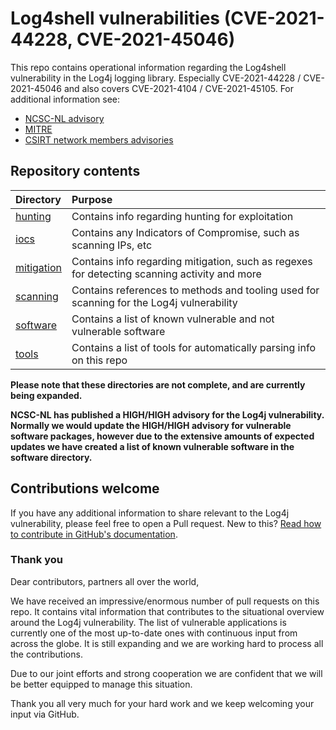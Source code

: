 # Log4shell vulnerabilities (CVE-2021-44228, CVE-2021-45046)

This repo contains operational information regarding the Log4shell vulnerability in the Log4j logging library. 
Especially CVE-2021-44228 / CVE-2021-45046 and also covers CVE-2021-4104 / CVE-2021-45105. For additional information see:

* [NCSC-NL advisory](https://www.ncsc.nl/actueel/advisory?id=NCSC-2021-1052)
* [MITRE](https://cve.mitre.org/cgi-bin/cvename.cgi?name=CVE-2021-44228)
* [CSIRT network members advisories](https://github.com/enisaeu/CNW/tree/main/log4shell)

## Repository contents

| Directory                          | Purpose |
|:-----------------------------------|:--------|
| [hunting](hunting/README.md)       | Contains info regarding hunting for exploitation |
| [iocs](iocs/README.md)             | Contains any Indicators of Compromise, such as scanning IPs, etc |
| [mitigation](mitigation/README.md) | Contains info regarding mitigation, such as regexes for detecting scanning activity and more |
| [scanning](scanning/README.md)     | Contains references to methods and tooling used for scanning for the Log4j vulnerability |
| [software](software/README.md)     | Contains a list of known vulnerable and not vulnerable software |
| [tools](tools/README.md)           | Contains a list of tools for automatically parsing info on this repo |

**Please note that these directories are not complete, and are currently being expanded.**

**NCSC-NL has published a HIGH/HIGH advisory for the Log4j vulnerability. Normally we would update the HIGH/HIGH advisory for vulnerable software packages, however due to the extensive amounts of expected updates we have created a list of known vulnerable software in the software directory.**

## Contributions welcome

If you have any additional information to share relevant to the Log4j vulnerability, please feel free to open a Pull request. New to this? [Read how to contribute in GitHub's documentation](https://docs.github.com/en/repositories/working-with-files/managing-files/editing-files#editing-files-in-another-users-repository).

### Thank you

Dear contributors, partners all over the world,

We have received an impressive/enormous number of pull requests on this repo. It contains vital information that contributes to the situational overview around the Log4j vulnerability. The list of vulnerable applications is currently one of the most up-to-date ones with continuous input from across the globe. It is still expanding and we are working hard to process all the contributions. 

Due to our joint efforts and strong cooperation we are confident that we will be better equipped to manage this situation.

Thank you all very much for your hard work and we keep welcoming your input via GitHub. 
